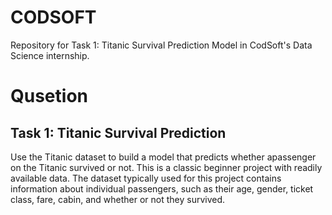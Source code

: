 # CODSOFT
Repository for Task 1: Titanic Survival Prediction Model in CodSoft's Data Science internship.

# Qusetion

## Task 1: Titanic Survival Prediction
Use the Titanic dataset to build a model that predicts whether apassenger on the Titanic survived or not. This is a classic beginner project with readily available data. The dataset typically used for this project contains information about individual passengers, such as their age, gender, ticket class, fare, cabin, and whether or not they survived.
